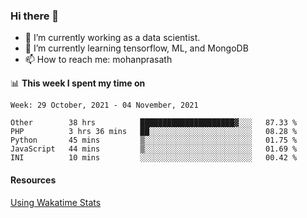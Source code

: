 ### Hi there 👋

- 🔭 I’m currently working as a data scientist.
- 🌱 I’m currently learning tensorflow, ML, and MongoDB
- 📫 How to reach me: mohanprasath

📊 **This week I spent my time on**
<!--START_SECTION:waka-->
```text
Week: 29 October, 2021 - 04 November, 2021

Other        38 hrs          █████████████████████▓░░░   87.33 % 
PHP          3 hrs 36 mins   ██░░░░░░░░░░░░░░░░░░░░░░░   08.28 % 
Python       45 mins         ▒░░░░░░░░░░░░░░░░░░░░░░░░   01.75 % 
JavaScript   44 mins         ▒░░░░░░░░░░░░░░░░░░░░░░░░   01.69 % 
INI          10 mins         ░░░░░░░░░░░░░░░░░░░░░░░░░   00.42 % 
```
<!--END_SECTION:waka-->

#### Resources
[Using Wakatime Stats](https://github.com/marketplace/actions/waka-readme)

